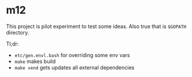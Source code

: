 # m12

This project is pilot experiment to test some ideas. Also true  that is `$GOPATH` directory.

Tl;dr:
- `etc/gen.envl.bash` for overriding some env vars
- `make` makes build
- `make vend` gets updates all external dependencies

